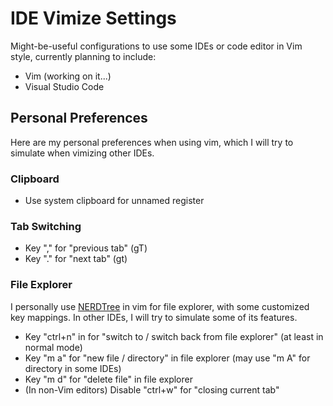 # IDE Vimize Settings

Might-be-useful configurations to use some IDEs or code editor in Vim style, currently planning to include:

* Vim (working on it...)
* Visual Studio Code

## Personal Preferences

Here are my personal preferences when using vim, which I will try to simulate when vimizing other IDEs.

### Clipboard

* Use system clipboard for unnamed register

### Tab Switching

* Key "," for "previous tab" (gT)
* Key "." for "next tab" (gt)

### File Explorer

I personally use [NERDTree](https://github.com/scrooloose/nerdtree) in vim for file explorer, with some customized key mappings. In other IDEs, I will try to simulate some of its features.

* Key "ctrl+n" in for "switch to / switch back from file explorer" (at least in normal mode)
* Key "m a" for "new file / directory" in file explorer (may use "m A" for directory in some IDEs)
* Key "m d" for "delete file" in file explorer
* (In non-Vim editors) Disable "ctrl+w" for "closing current tab"
